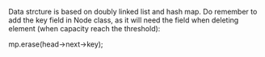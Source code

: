 Data strcture is based on doubly linked list and hash map.
Do remember to add the key field in Node class, as it will need the field when deleting element (when capacity reach the threshold):

mp.erase(head->next->key);

